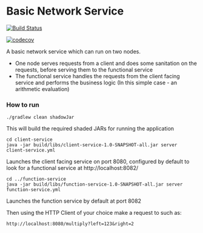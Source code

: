 Basic Network Service
=====================

[![Build Status](https://travis-ci.org/eoin18/basic-network-service.svg?branch=master)](https://travis-ci.org/eoin18/basic-network-service)

[![codecov](https://codecov.io/gh/eoin18/basic-network-service/branch/master/graph/badge.svg)](https://codecov.io/gh/eoin18/basic-network-service)

A basic network service which can run on two nodes. 

- One node serves requests from a client and does some sanitation on the requests, before serving them to the functional service
- The functional service handles the requests from the client facing service and performs the business logic (In this simple case - an arithmetic evaluation)


### How to run
```
./gradlew clean shadowJar
```
This will build the required shaded JARs for running the application

```
cd client-service
java -jar build/libs/client-service-1.0-SNAPSHOT-all.jar server client-service.yml 
```
Launches the client facing service on port 8080, configured by default to look for a functional service at http://localhost:8082/

```
cd ../function-service
java -jar build/libs/function-service-1.0-SNAPSHOT-all.jar server function-service.yml
```
Launches the function service by default at port 8082

Then using the HTTP Client of your choice make a request to such as:
```
http://localhost:8080/multiply?left=123&right=2
```
